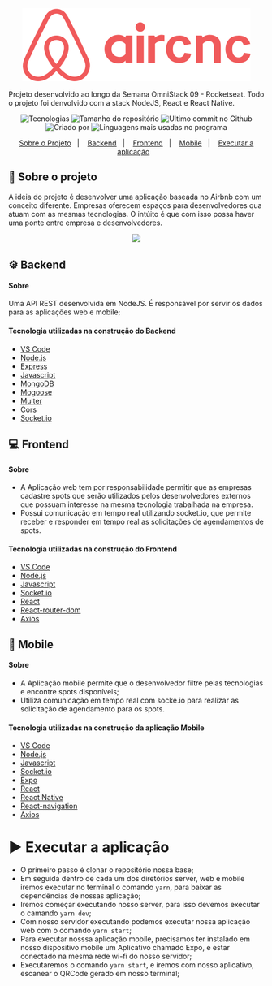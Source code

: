 <p align="center">
    <img src="https://raw.githubusercontent.com/jhonatanffelipe/aircnc/master/readmeAssets/logo2.png"/>
</p>

Projeto desenvolvido ao longo da Semana OmniStack 09 - Rocketseat. Todo o projeto foi denvolvido com a stack NodeJS, React e React Native.

<p align="center">
   <img alt="Tecnologias" src="https://img.shields.io/github/languages/count/jhonatanffelipe/aircnc?color=f05a5b">
   <img alt="Tamanho do repositório" src="https://img.shields.io/github/repo-size/jhonatanffelipe/aircnc?color=f05a5b">
   <img alt="Ultimo commit no Github" src="https://img.shields.io/github/last-commit/jhonatanffelipe/aircnc?color=f05a5b">
   <img alt="Criado por" src="https://img.shields.io/badge/made%20by-jhonatanffelipe-%20?color=f05a5b">
   <img alt="Linguagens mais usadas no programa" src="https://img.shields.io/github/languages/top/jhonatanffelipe/aircnc?color=f05a5b">
</p> 

<p align="center">
  <a href="#rocket-sobre-o-projeto">Sobre o Projeto</a>&nbsp;&nbsp;&nbsp;|&nbsp;&nbsp;&nbsp;
  <a href="#gear-backend">Backend</a>&nbsp;&nbsp;&nbsp;|&nbsp;&nbsp;&nbsp;
  <a href="#computer-frontend">Frontend</a>&nbsp;&nbsp;&nbsp;|&nbsp;&nbsp;&nbsp;
  <a href="#iphone-mobile">Mobile</a>&nbsp;&nbsp;&nbsp;|&nbsp;&nbsp;&nbsp;
  <a href="#arrow_forward-executar-a-aplicação">Executar a aplicação</a>&nbsp;&nbsp;&nbsp;
</p>


## :rocket: Sobre o projeto
A ideia do projeto é desenvolver uma aplicação baseada no Airbnb com um conceito diferente. Empresas oferecem espaços para desenvolvedores qua atuam com as mesmas tecnologias. O intúito é que com isso possa haver uma ponte entre empresa e desenvolvedores. 

<p align="center">
    <img src="https://raw.githubusercontent.com/jhonatanffelipe/aircnc/master/readmeAssets/aircnc.png" width="800px"/>
</p>

## :gear: Backend

#### Sobre
Uma API REST desenvolvida em NodeJS. É responsável por servir os dados para as aplicações web e mobile;

#### Tecnologia utilizadas na construção do Backend

-  [VS Code](https://code.visualstudio.com/)
-  [Node.js](https://nodejs.org/)
-  [Express](https://expressjs.com/)
-  [Javascript](https://www.javascript.com/)
-  [MongoDB](https://www.mongodb.com/)
-  [Mogoose](https://mongoosejs.com/docs/)
-  [Multer](https://github.com/expressjs/multer)
-  [Cors](https://www.npmjs.com/package/cors)
-  [Socket.io](https://socket.io/)

## :computer: Frontend

#### Sobre
- A Aplicação web tem por responsabilidade permitir que as empresas cadastre spots que serão utilizados pelos desenvolvedores externos que possuam interesse na mesma tecnologia trabalhada na empresa. 
- Possui comunicação em tempo real utilizando socket.io, que permite receber e responder em tempo real as solicitações de agendamentos de spots.

#### Tecnologia utilizadas na construção do Frontend

-  [VS Code](https://code.visualstudio.com/)
-  [Node.js](https://nodejs.org/)
-  [Javascript](https://www.javascript.com/)
-  [Socket.io](https://socket.io/)
-  [React](https://pt-br.reactjs.org/)
-  [React-router-dom](https://reactrouter.com/web/guides/quick-start)
-  [Axios](https://www.npmjs.com/package/axios)

## :iphone: Mobile

#### Sobre
- A Aplicação mobile permite que o desenvolvedor filtre pelas tecnologias e encontre spots disponíveis;
- Utiliza comunicação em tempo real com socke.io para realizar as solicitação de agendamento para os spots.



#### Tecnologia utilizadas na construção da aplicação Mobile

-  [VS Code](https://code.visualstudio.com/)
-  [Node.js](https://nodejs.org/)
-  [Javascript](https://www.javascript.com/)
-  [Socket.io](https://socket.io/)
-  [Expo](https://expo.io/)
-  [React](https://pt-br.reactjs.org/)
-  [React Native](https://reactnative.dev/)
-  [React-navigation](https://reactnavigation.org/)
-  [Axios](https://www.npmjs.com/package/axios)


# :arrow_forward: Executar a aplicação

- O primeiro passo é clonar o repositório nossa base;
- Em seguida dentro de cada um dos diretórios server, web e mobile iremos executar no terminal o comando `yarn`, para baixar as dependências de nossas aplicação;
- Iremos começar executando nosso server, para isso devemos executar o camando `yarn dev`;
- Com nosso servidor executando podemos executar nossa aplicação web com o comando `yarn start`;
- Para executar nosssa aplicação mobile, precisamos ter instalado em nosso dispositivo mobile um Aplicativo chamado Expo, e estar conectado na mesma rede wi-fi do nosso servidor;
- Executaremos o comando `yarn start`, e iremos com nosso aplicativo, escanear o QRCode gerado em nosso terminal;




